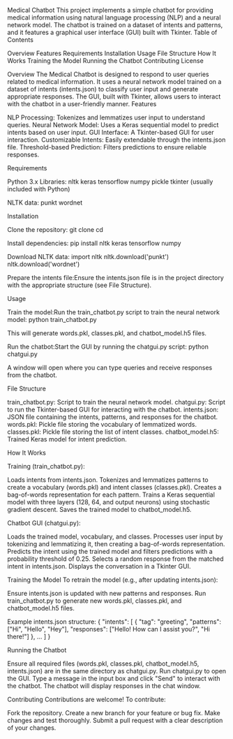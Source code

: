 Medical Chatbot
This project implements a simple chatbot for providing medical information using natural language processing (NLP) and a neural network model. The chatbot is trained on a dataset of intents and patterns, and it features a graphical user interface (GUI) built with Tkinter.
Table of Contents

Overview
Features
Requirements
Installation
Usage
File Structure
How It Works
Training the Model
Running the Chatbot
Contributing
License

Overview
The Medical Chatbot is designed to respond to user queries related to medical information. It uses a neural network model trained on a dataset of intents (intents.json) to classify user input and generate appropriate responses. The GUI, built with Tkinter, allows users to interact with the chatbot in a user-friendly manner.
Features

NLP Processing: Tokenizes and lemmatizes user input to understand queries.
Neural Network Model: Uses a Keras sequential model to predict intents based on user input.
GUI Interface: A Tkinter-based GUI for user interaction.
Customizable Intents: Easily extendable through the intents.json file.
Threshold-based Prediction: Filters predictions to ensure reliable responses.

Requirements

Python 3.x
Libraries:
nltk
keras
tensorflow
numpy
pickle
tkinter (usually included with Python)


NLTK data:
punkt
wordnet



Installation

Clone the repository:
git clone <repository-url>
cd <repository-directory>


Install dependencies:
pip install nltk keras tensorflow numpy


Download NLTK data:
import nltk
nltk.download('punkt')
nltk.download('wordnet')


Prepare the intents file:Ensure the intents.json file is in the project directory with the appropriate structure (see File Structure).


Usage

Train the model:Run the train_chatbot.py script to train the neural network model:
python train_chatbot.py

This will generate words.pkl, classes.pkl, and chatbot_model.h5 files.

Run the chatbot:Start the GUI by running the chatgui.py script:
python chatgui.py

A window will open where you can type queries and receive responses from the chatbot.


File Structure

train_chatbot.py: Script to train the neural network model.
chatgui.py: Script to run the Tkinter-based GUI for interacting with the chatbot.
intents.json: JSON file containing the intents, patterns, and responses for the chatbot.
words.pkl: Pickle file storing the vocabulary of lemmatized words.
classes.pkl: Pickle file storing the list of intent classes.
chatbot_model.h5: Trained Keras model for intent prediction.

How It Works

Training (train_chatbot.py):

Loads intents from intents.json.
Tokenizes and lemmatizes patterns to create a vocabulary (words.pkl) and intent classes (classes.pkl).
Creates a bag-of-words representation for each pattern.
Trains a Keras sequential model with three layers (128, 64, and output neurons) using stochastic gradient descent.
Saves the trained model to chatbot_model.h5.


Chatbot GUI (chatgui.py):

Loads the trained model, vocabulary, and classes.
Processes user input by tokenizing and lemmatizing it, then creating a bag-of-words representation.
Predicts the intent using the trained model and filters predictions with a probability threshold of 0.25.
Selects a random response from the matched intent in intents.json.
Displays the conversation in a Tkinter GUI.



Training the Model
To retrain the model (e.g., after updating intents.json):

Ensure intents.json is updated with new patterns and responses.
Run train_chatbot.py to generate new words.pkl, classes.pkl, and chatbot_model.h5 files.

Example intents.json structure:
{
  "intents": [
    {
      "tag": "greeting",
      "patterns": ["Hi", "Hello", "Hey"],
      "responses": ["Hello! How can I assist you?", "Hi there!"]
    },
    ...
  ]
}

Running the Chatbot

Ensure all required files (words.pkl, classes.pkl, chatbot_model.h5, intents.json) are in the same directory as chatgui.py.
Run chatgui.py to open the GUI.
Type a message in the input box and click "Send" to interact with the chatbot.
The chatbot will display responses in the chat window.

Contributing
Contributions are welcome! To contribute:

Fork the repository.
Create a new branch for your feature or bug fix.
Make changes and test thoroughly.
Submit a pull request with a clear description of your changes.
